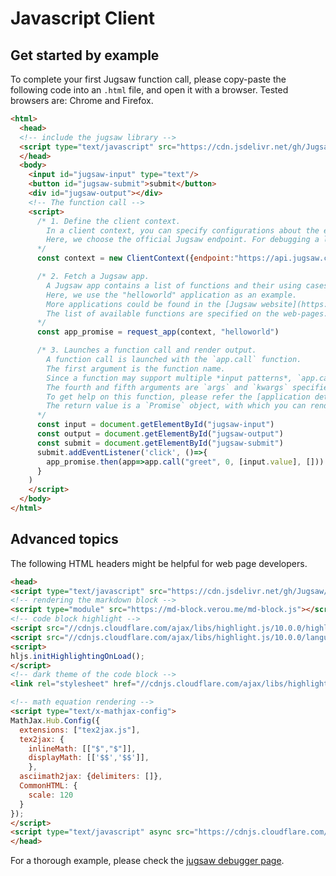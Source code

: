 
<a id='Javascript-Client'></a>

<a id='Javascript-Client-1'></a>

# Javascript Client


<a id='Get-started-by-example'></a>

<a id='Get-started-by-example-1'></a>

## Get started by example


To complete your first Jugsaw function call, please copy-paste the following code into an `.html` file, and open it with a browser. Tested browsers are: Chrome and Firefox.


```html
<html>
  <head>
  <!-- include the jugsaw library -->
  <script type="text/javascript" src="https://cdn.jsdelivr.net/gh/Jugsaw/Jugsaw/src/js/jugsawirparser.js"></script>
  </head>
  <body>
    <input id="jugsaw-input" type="text"/>
    <button id="jugsaw-submit">submit</button>
    <div id="jugsaw-output"></div>
    <!-- The function call -->
    <script>
      /* 1. Define the client context.
        In a client context, you can specify configurations about the endpoint that providing computing services.
        Here, we choose the official Jugsaw endpoint. For debugging a local Jugsaw application, the default endpoint is "http://0.0.0.0:8088".
      */
      const context = new ClientContext({endpoint:"https://api.jugsaw.co"})

      /* 2. Fetch a Jugsaw app.
        A Jugsaw app contains a list of functions and their using cases.
        Here, we use the "helloworld" application as an example.
        More applications could be found in the [Jugsaw website](https://apps.jugsaw.co).
        The list of available functions are specified on the web-pages.
      */
      const app_promise = request_app(context, "helloworld")

      /* 3. Launches a function call and render output.
        A function call is launched with the `app.call` function.
        The first argument is the function name.
        Since a function may support multiple *input patterns*, `app.call` takes a second argument `0` to choose the first registered implementation of the `greet` function.
        The fourth and fifth arguments are `args` and `kwargs` specified as lists.
        To get help on this function, please refer the [application detail page](https://apps.jugsaw.co/helloworld/details) on the Jugsaw website.
        The return value is a `Promise` object, with which you can render the output.
      */
      const input = document.getElementById("jugsaw-input")
      const output = document.getElementById("jugsaw-output")
      const submit = document.getElementById("jugsaw-submit")
      submit.addEventListener('click', ()=>{
        app_promise.then(app=>app.call("greet", 0, [input.value], [])).then(x=>{output.innerHTML=document.createTextNode(x)})
      }
    )
    </script>
  </body>
</html>
```


<a id='Advanced-topics'></a>

<a id='Advanced-topics-1'></a>

## Advanced topics


The following HTML headers might be helpful for web page developers.


```html
<head>
<script type="text/javascript" src="https://cdn.jsdelivr.net/gh/Jugsaw/Jugsaw/src/js/jugsawirparser.js"></script>
<!-- rendering the markdown block -->
<script type="module" src="https://md-block.verou.me/md-block.js"></script>
<!-- code block highlight -->
<script src="//cdnjs.cloudflare.com/ajax/libs/highlight.js/10.0.0/highlight.min.js"></script>
<script src="//cdnjs.cloudflare.com/ajax/libs/highlight.js/10.0.0/languages/julia.min.js"></script>
<script>
hljs.initHighlightingOnLoad();
</script>
<!-- dark theme of the code block -->
<link rel="stylesheet" href="//cdnjs.cloudflare.com/ajax/libs/highlight.js/11.8.0/styles/a11y-dark.min.css">

<!-- math equation rendering -->
<script type="text/x-mathjax-config">
MathJax.Hub.Config({
  extensions: ["tex2jax.js"],
  tex2jax: {
    inlineMath: [["$","$"]],
    displayMath: [['$$','$$']],
    },
  asciimath2jax: {delimiters: []},
  CommonHTML: {
    scale: 120
  }
});
</script>
<script type="text/javascript" async src="https://cdnjs.cloudflare.com/ajax/libs/mathjax/2.7.5/latest.js?config=TeX-MML-AM_CHTML"></script>
</head>
```


For a thorough example, please check the [jugsaw debugger page](https://github.com/Jugsaw/Jugsaw/blob/main/src/js/jugsawdebug.html).

